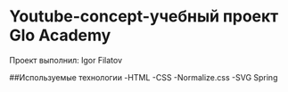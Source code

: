# Youtube-concept-учебный проект Glo Academy
Проект выполнил: Igor Filatov

##Используемые технологии
-HTML
-CSS
-Normalize.css
-SVG Spring
